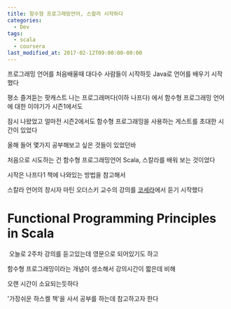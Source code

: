 ```yaml
---
title: 함수형 프로그래밍언어, 스칼라 시작하다
categories:
  - Dev
tags:
  - scala
  - coursera
last_modified_at: 2017-02-12T09:00:00-00:00
---
```


프로그래밍 언어를 처음배울때 대다수 사람들이 시작하듯 Java로 언어를 배우기 시작했다

평소 즐겨듣는 팟캐스트 나는 프로그래머다(이하 나프다) 에서 함수형 프로그래밍 언어에 대한 이야기가 시즌1에서도 

잠시 나왔었고 얼마전 시즌2에서도 함수형 프로그래밍을 사용하는 게스트를 초대한 시간이 있었다

올해 들어 몇가지 공부해보고 싶은 것들이 있었던바

처음으로 시도하는 건 함수형 프로그래밍언어 Scala, 스칼라를 배워 보는 것이었다

시작은 나프다1 책에 나와있는 방법을 참고해서 

스칼라 언어의 창시자 마틴 오더스키 교수의 강의를 [코세라](https://www.coursera.org/)에서 듣기 시작했다

# Functional Programming Principles in Scala

 오늘로 2주차 강의를 듣고있는데 영문으로 되어있기도 하고

함수형 프로그래밍이라는 개념이 생소해서 강의시간이 짧은데 비해

오랜 시간이 소요되는듯하다

'가장쉬운 하스켈 책'을 사서 공부를 하는데 참고하고자 한다